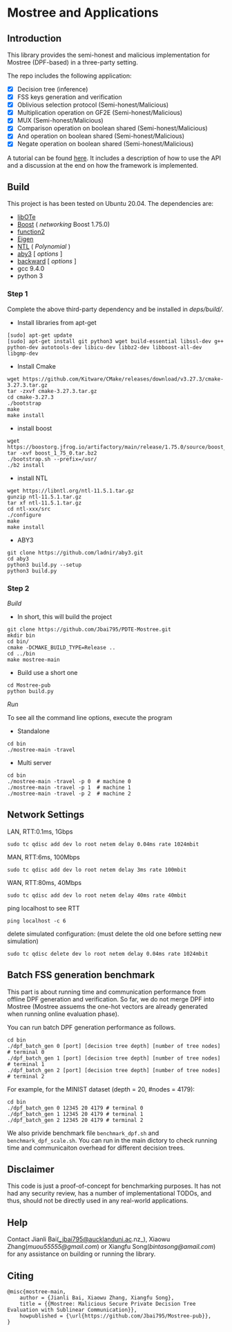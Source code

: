 # Mostree and Applications

## Introduction

This library provides the semi-honest and malicious implementation for Mostree (DPF-based) in a three-party setting.

The repo includes the following application:
- [x] Decision tree (inference)
- [x] FSS keys generation and verification
- [x] Oblivious selection protocol (Semi-honest/Malicious)
- [x] Multiplication operation on GF2E (Semi-honest/Malicious)
- [x] MUX (Semi-honest/Malicious)
- [x] Comparison operation on boolean shared (Semi-honest/Malicious)
- [x] And operation on boolean shared (Semi-honest/Malicious)
- [x] Negate operation on boolean shared (Semi-honest/Malicious)

A tutorial can be found [here](https://github.com/Jbai795/Mostree-pub/blob/master/ss3-dtree/main-dtree.cpp). It includes a description of how to use the API and a discussion at the end on how the framework is implemented.

## Build

This project is has been tested on Ubuntu 20.04. The dependencies are:

 * [libOTe](https://github.com/osu-crypto/libOTe)
 * [Boost](http://www.boost.org/) ( _networking_ Boost 1.75.0)
 * [function2](https://github.com/Naios/function2)
 * [Eigen](http://eigen.tuxfamily.org/index.php?title=Main_Page)
 * [NTL](https://github.com/libntl/ntl) ( _Polynomial_ )
 * [aby3](https://github.com/ladnir/aby3)  [ _options_ ]
 * [backward](https://github.com/bombela/backward-cpp)  [ _options_ ]
 * gcc 9.4.0
 * python 3

### Step 1
Complete the above third-party dependency and be installed in _deps/build/_.

- Install libraries from apt-get
```
[sudo] apt-get update 
[sudo] apt-get install git python3 wget build-essential libssl-dev g++ python-dev autotools-dev libicu-dev libbz2-dev libboost-all-dev libgmp-dev
```

- Install Cmake 
```
wget https://github.com/Kitware/CMake/releases/download/v3.27.3/cmake-3.27.3.tar.gz
tar -zxvf cmake-3.27.3.tar.gz 
cd cmake-3.27.3 
./bootstrap 
make
make install 
```

- install boost
```
wget https://boostorg.jfrog.io/artifactory/main/release/1.75.0/source/boost_1_75_0.tar.bz2
tar -xvf boost_1_75_0.tar.bz2
./bootstrap.sh --prefix=/usr/
./b2 install
```

- install NTL
```
wget https://libntl.org/ntl-11.5.1.tar.gz
gunzip ntl-11.5.1.tar.gz
tar xf ntl-11.5.1.tar.gz 
cd ntl-xxx/src
./configure 
make
make install
```

- ABY3 
```
git clone https://github.com/ladnir/aby3.git
cd aby3 
python3 build.py --setup 
python3 build.py 
```

<!-- ### Step 1
- Complete the above third-party dependency and be installed in _deps/build/_. More details, refer to https://github.com/ladnir/aby3#build -->

### Step 2

*Build*

- In short, this will build the project

```
git clone https://github.com/Jbai795/PDTE-Mostree.git
mkdir bin
cd bin/
cmake -DCMAKE_BUILD_TYPE=Release ..
cd ../bin
make mostree-main
```

- Build use a short one

```
cd Mostree-pub
python build.py
```

*Run*

To see all the command line options, execute the program 

- Standalone
```
cd bin
./mostree-main -travel
```
- Multi server 
```
cd bin
./mostree-main -travel -p 0  # machine 0
./mostree-main -travel -p 1  # machine 1
./mostree-main -travel -p 2  # machine 2
```

## Network Settings

LAN, RTT:0.1ms, 1Gbps

`sudo tc qdisc add dev lo root netem delay 0.04ms rate 1024mbit`

MAN, RTT:6ms, 100Mbps

`sudo tc qdisc add dev lo root netem delay 3ms rate 100mbit`

WAN, RTT:80ms, 40Mbps

`sudo tc qdisc add dev lo root netem delay 40ms rate 40mbit`

ping localhost to see RTT

`ping localhost -c 6`

delete simulated configuration: (must delete the old one before setting new simulation)

`sudo tc qdisc delete dev lo root netem delay 0.04ms rate 1024mbit`

## Batch FSS generation benchmark
This part is about running time and communication performance from offline DPF generation and verification. So far, we do not merge DPF into Mostree (Mostree assuems the one-hot vectors are already generated when running online evaluation phase).

You can run batch DPF generation performance as follows.

```
cd bin
./dpf_batch_gen 0 [port] [decision tree depth] [number of tree nodes] # terminal 0
./dpf_batch_gen 1 [port] [decision tree depth] [number of tree nodes] # terminal 1
./dpf_batch_gen 2 [port] [decision tree depth] [number of tree nodes] # terminal 2
```
For example, for the MINIST dataset (depth = 20, #nodes = 4179): 

```
cd bin
./dpf_batch_gen 0 12345 20 4179 # terminal 0
./dpf_batch_gen 1 12345 20 4179 # terminal 1
./dpf_batch_gen 2 12345 20 4179 # terminal 2
```
We also privide benchmark file `benchmark_dpf.sh` and `benchmark_dpf_scale.sh`. You can run in the main dictory to check running time and communicaiton overhead for different decision trees.  

## Disclaimer
This code is just a proof-of-concept for benchmarking purposes. It has not had any security review, has a number of implementational TODOs, and thus, should not be directly used in any real-world applications.


## Help

Contact Jianli Bai(_jbai795@aucklanduni.ac.nz_), Xiaowu Zhang(_muou55555@gmail.com_) or Xiangfu Song(_bintasong@amail.com_) for any assistance on building or running the library.

## Citing

```
@misc{mostree-main,
    author = {Jianli Bai, Xiaowu Zhang, Xiangfu Song},
    title = {{Mostree: Malicious Secure Private Decision Tree Evaluation with Sublinear Communication}},
    howpublished = {\url{https://github.com/Jbai795/Mostree-pub}},
}
```


